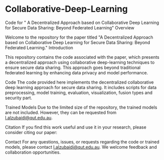 # Collaborative-Deep-Learning
Code for " A Decentralized Approach based on Collaborative Deep Learning for Secure Data Sharing: Beyond Federated Learning"
Overview

Welcome to the repository for the paper titled "A Decentralized Approach based on Collaborative Deep Learning for Secure Data Sharing: Beyond Federated Learning." 
Introduction

This repository contains the code associated with the paper, which presents a decentralized approach using collaborative deep-learning techniques to ensure secure data sharing. This approach goes beyond traditional federated learning by enhancing data privacy and model performance.

Code
The code provided here implements the decentralized collaborative deep learning approach for secure data sharing. It includes scripts for data preprocessing, model training, evaluation,  visualization, fusion types and security part.

Trained Models
Due to the limited size of the repository, the trained models are not included. However, they can be requested from l.alzubaidi@qut.edu.au.

Citation
If you find this work useful and use it in your research, please consider citing our paper:

Contact
For any questions, issues, or requests regarding the code or trained models, please contact l.alzubaidi@qut.edu.au. We welcome feedback and collaboration opportunities.
